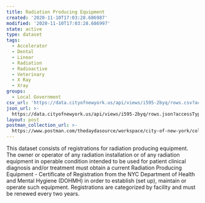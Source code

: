 ```yaml
---
title: Radiation Producing Equipment
created: '2020-11-10T17:03:28.686987'
modified: '2020-11-10T17:03:28.686997'
state: active
type: dataset
tags:
  - Accelerator
  - Dental
  - Linear
  - Radiation
  - Radioactive
  - Veterinary
  - X Ray
  - Xray
groups:
  - Local Government
csv_url: 'https://data.cityofnewyork.us/api/views/i595-2byq/rows.csv?accessType=DOWNLOAD'
json_url: >-
  https://data.cityofnewyork.us/api/views/i595-2byq/rows.json?accessType=DOWNLOAD
layout: post
postman_collection_url: >-
  https://www.postman.com/thedaydasource/workspace/city-of-new-york/collection/15909983-8c068a1d-5144-4d20-a8d9-ca74ed84cc2f
---
```

This dataset consists of registrations for radiation producing equipment. The owner or operator of any radiation installation or of any radiation equipment in operable condition intended to be used for patient clinical diagnosis and/or treatment must obtain a current Radiation Producing Equipment - Certificate of Registration from the NYC Department of Health and Mental Hygiene (DOHMH) in order to establish (set up), maintain or operate such equipment. Registrations are categorized by facility and must be renewed every two years.
